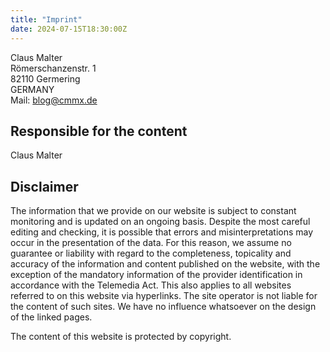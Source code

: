 ```yaml
---
title: "Imprint"
date: 2024-07-15T18:30:00Z
---
```


Claus Malter  
Römerschanzenstr. 1  
82110 Germering  
GERMANY  
Mail: <blog@cmmx.de>  

## Responsible for the content

Claus Malter

## Disclaimer

The information that we provide on our website is subject to constant monitoring and is updated on an ongoing basis. Despite the most careful editing and checking, it is possible that errors and misinterpretations may occur in the presentation of the data. For this reason, we assume no guarantee or liability with regard to the completeness, topicality and accuracy of the information and content published on the website, with the exception of the mandatory information of the provider identification in accordance with the Telemedia Act. This also applies to all websites referred to on this website via hyperlinks. The site operator is not liable for the content of such sites. We have no influence whatsoever on the design of the linked pages.

The content of this website is protected by copyright.
